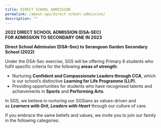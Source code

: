 ```yaml
---
title: DIRECT SCHOOL ADMISSION
permalink: /about-sgs/direct-school-admission/
description: ""
---
```

**2022 DIRECT SCHOOL ADMISSION (DSA-SEC)**<br>
**FOR ADMISSION TO SECONDARY ONE IN 2023**

**Direct School Admission (DSA–Sec) to Serangoon Garden Secondary School (2022)**

Under the DSA-Sec exercise, SGS will be offering Primary 6 students who fulfil specific criteria for the following **areas of strength**:

*   Nurturing **Confident and Compassionate Leaders through CCA**, which is our school’s distinctive **Learning for Life Programme (LLP).**
*   Providing opportunities for students who have recognised talents and achievements in **Sports** and **Performing Arts**.

In SGS, we believe in nurturing our SGSians as values-driven and as **_Learners with Grit, Leaders with Heart_** through our culture of care.

If you embrace the same beliefs and values, we invite you to join our family in the following categories: